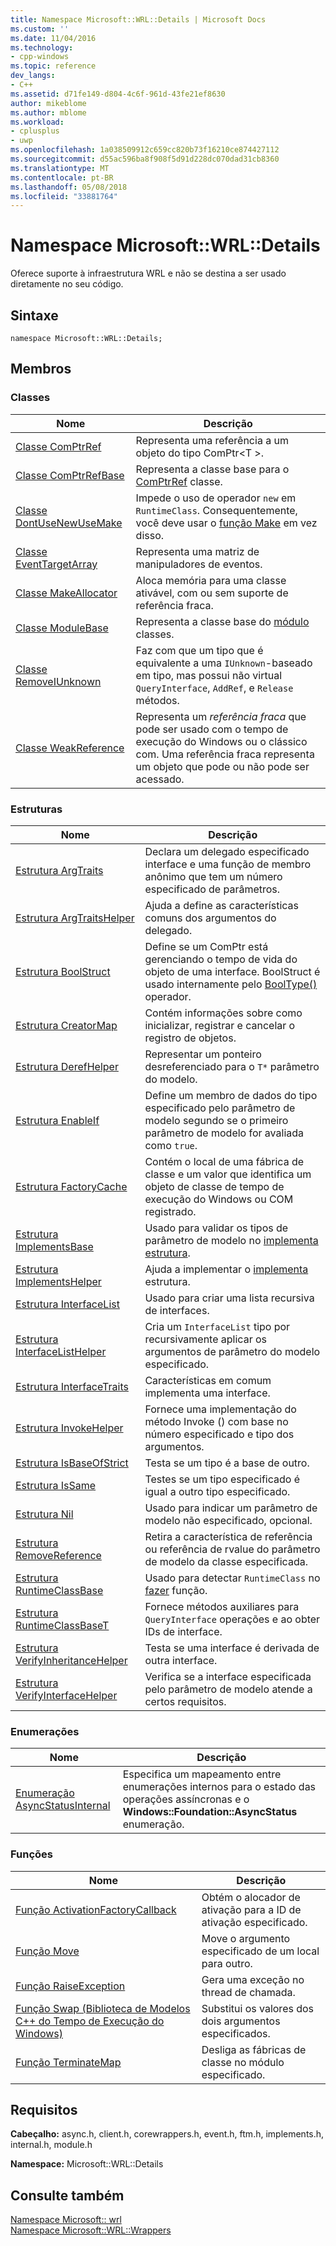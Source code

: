 ```yaml
---
title: Namespace Microsoft::WRL::Details | Microsoft Docs
ms.custom: ''
ms.date: 11/04/2016
ms.technology:
- cpp-windows
ms.topic: reference
dev_langs:
- C++
ms.assetid: d71fe149-d804-4c6f-961d-43fe21ef8630
author: mikeblome
ms.author: mblome
ms.workload:
- cplusplus
- uwp
ms.openlocfilehash: 1a038509912c659cc820b73f16210ce874427112
ms.sourcegitcommit: d55ac596ba8f908f5d91d228dc070dad31cb8360
ms.translationtype: MT
ms.contentlocale: pt-BR
ms.lasthandoff: 05/08/2018
ms.locfileid: "33881764"
---
```

# <a name="microsoftwrldetails-namespace"></a>Namespace Microsoft::WRL::Details
Oferece suporte à infraestrutura WRL e não se destina a ser usado diretamente no seu código.  
  
## <a name="syntax"></a>Sintaxe  
  
```  
namespace Microsoft::WRL::Details;  
```  
  
## <a name="members"></a>Membros  
  
### <a name="classes"></a>Classes  
  
|Nome|Descrição|  
|----------|-----------------|  
|[Classe ComPtrRef](../windows/comptrref-class.md)|Representa uma referência a um objeto do tipo ComPtr\<T >.|  
|[Classe ComPtrRefBase](../windows/comptrrefbase-class.md)|Representa a classe base para o [ComPtrRef](../windows/comptrref-class.md) classe.|  
|[Classe DontUseNewUseMake](../windows/dontusenewusemake-class.md)|Impede o uso de operador `new` em `RuntimeClass`. Consequentemente, você deve usar o [função Make](../windows/make-function.md) em vez disso.|  
|[Classe EventTargetArray](../windows/eventtargetarray-class.md)|Representa uma matriz de manipuladores de eventos.|  
|[Classe MakeAllocator](../windows/makeallocator-class.md)|Aloca memória para uma classe ativável, com ou sem suporte de referência fraca.|  
|[Classe ModuleBase](../windows/modulebase-class.md)|Representa a classe base do [módulo](../windows/module-class.md) classes.|  
|[Classe RemoveIUnknown](../windows/removeiunknown-class.md)|Faz com que um tipo que é equivalente a uma `IUnknown`-baseado em tipo, mas possui não virtual `QueryInterface`, `AddRef`, e `Release` métodos.|  
|[Classe WeakReference](../windows/weakreference-class1.md)|Representa um *referência fraca* que pode ser usado com o tempo de execução do Windows ou o clássico com. Uma referência fraca representa um objeto que pode ou não pode ser acessado.|  
  
### <a name="structures"></a>Estruturas  
  
|Nome|Descrição|  
|----------|-----------------|  
|[Estrutura ArgTraits](../windows/argtraits-structure.md)|Declara um delegado especificado interface e uma função de membro anônimo que tem um número especificado de parâmetros.|  
|[Estrutura ArgTraitsHelper](../windows/argtraitshelper-structure.md)|Ajuda a define as características comuns dos argumentos do delegado.|  
|[Estrutura BoolStruct](../windows/boolstruct-structure.md)|Define se um ComPtr está gerenciando o tempo de vida do objeto de uma interface. BoolStruct é usado internamente pelo [BoolType()](../windows/comptr-operator-microsoft-wrl-details-booltype-operator.md) operador.|  
|[Estrutura CreatorMap](../windows/creatormap-structure.md)|Contém informações sobre como inicializar, registrar e cancelar o registro de objetos.|  
|[Estrutura DerefHelper](../windows/derefhelper-structure.md)|Representar um ponteiro desreferenciado para o `T*` parâmetro do modelo.|  
|[Estrutura EnableIf](../windows/enableif-structure.md)|Define um membro de dados do tipo especificado pelo parâmetro de modelo segundo se o primeiro parâmetro de modelo for avaliada como `true`.|  
|[Estrutura FactoryCache](../windows/factorycache-structure.md)|Contém o local de uma fábrica de classe e um valor que identifica um objeto de classe de tempo de execução do Windows ou COM registrado.|  
|[Estrutura ImplementsBase](../windows/implementsbase-structure.md)|Usado para validar os tipos de parâmetro de modelo no [implementa estrutura](../windows/implements-structure.md).|  
|[Estrutura ImplementsHelper](../windows/implementshelper-structure.md)|Ajuda a implementar o [implementa](../windows/implements-structure.md) estrutura.|  
|[Estrutura InterfaceList](../windows/interfacelist-structure.md)|Usado para criar uma lista recursiva de interfaces.|  
|[Estrutura InterfaceListHelper](../windows/interfacelisthelper-structure.md)|Cria um `InterfaceList` tipo por recursivamente aplicar os argumentos de parâmetro do modelo especificado.|  
|[Estrutura InterfaceTraits](../windows/interfacetraits-structure.md)|Características em comum implementa uma interface.|  
|[Estrutura InvokeHelper](../windows/invokehelper-structure.md)|Fornece uma implementação do método Invoke () com base no número especificado e tipo dos argumentos.|  
|[Estrutura IsBaseOfStrict](../windows/isbaseofstrict-structure.md)|Testa se um tipo é a base de outro.|  
|[Estrutura IsSame](../windows/issame-structure.md)|Testes se um tipo especificado é igual a outro tipo especificado.|  
|[Estrutura Nil](../windows/nil-structure.md)|Usado para indicar um parâmetro de modelo não especificado, opcional.|  
|[Estrutura RemoveReference](../windows/removereference-structure.md)|Retira a característica de referência ou referência de rvalue do parâmetro de modelo da classe especificada.|  
|[Estrutura RuntimeClassBase](../windows/runtimeclassbase-structure.md)|Usado para detectar `RuntimeClass` no [fazer](../windows/make-function.md) função.|  
|[Estrutura RuntimeClassBaseT](../windows/runtimeclassbaset-structure.md)|Fornece métodos auxiliares para `QueryInterface` operações e ao obter IDs de interface.|  
|[Estrutura VerifyInheritanceHelper](../windows/verifyinheritancehelper-structure.md)|Testa se uma interface é derivada de outra interface.|  
|[Estrutura VerifyInterfaceHelper](../windows/verifyinterfacehelper-structure.md)|Verifica se a interface especificada pelo parâmetro de modelo atende a certos requisitos.|  
  
### <a name="enumerations"></a>Enumerações  
  
|Nome|Descrição|  
|----------|-----------------|  
|[Enumeração AsyncStatusInternal](../windows/asyncstatusinternal-enumeration.md)|Especifica um mapeamento entre enumerações internos para o estado das operações assíncronas e o **Windows::Foundation::AsyncStatus** enumeração.|  
  
### <a name="functions"></a>Funções  
  
|Nome|Descrição|  
|----------|-----------------|  
|[Função ActivationFactoryCallback](../windows/activationfactorycallback-function.md)|Obtém o alocador de ativação para a ID de ativação especificado.|  
|[Função Move](../windows/move-function.md)|Move o argumento especificado de um local para outro.|  
|[Função RaiseException](../windows/raiseexception-function.md)|Gera uma exceção no thread de chamada.|  
|[Função Swap (Biblioteca de Modelos C++ do Tempo de Execução do Windows)](../windows/swap-function-windows-runtime-cpp-template-library.md)|Substitui os valores dos dois argumentos especificados.|  
|[Função TerminateMap](../windows/terminatemap-function.md)|Desliga as fábricas de classe no módulo especificado.|  
  
## <a name="requirements"></a>Requisitos  
 **Cabeçalho:** async.h, client.h, corewrappers.h, event.h, ftm.h, implements.h, internal.h, module.h  
  
 **Namespace:** Microsoft::WRL::Details  
  
## <a name="see-also"></a>Consulte também  
 [Namespace Microsoft:: wrl](../windows/microsoft-wrl-namespace.md)   
 [Namespace Microsoft::WRL::Wrappers](../windows/microsoft-wrl-wrappers-namespace.md)